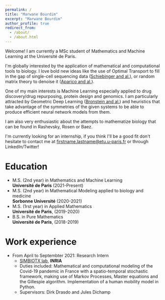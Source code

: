 ```yaml
---
permalink: /
title: "Marwane Bourdim"
excerpt: "Marwane Bourdim"
author_profile: true
redirect_from: 
  - /about/
  - /about.html
---
```


Welcome! I am currently a MSc student of Mathematics and Machine Learning at the Université de Paris. 

I'm globally interested by the application of mathematical and computational tools to biology. I love bold new ideas like the use of Optimal Transport to fill in the gap of single-cell sequencing data ([Schiebinger and al.](https://www.cell.com/cell/pdf/S0092-8674(19)30039-X.pdf)), or random matrix theory to denoise it ([Aparico and al.](https://www.sciencedirect.com/science/article/pii/S2666389920300404#!)). 

One of my main interests is Machine Learning especially applied to drug discovery/drug repurposing, protein design and genomics. I am particularly attracted by Geometric Deep Learning ([Bronstein and al.](https://arxiv.org/abs/2104.13478)) and heuristics that take advantage of the symmetries of the given systems to be able to produce efficient neural network models from them. 

I am also very enthusiastic about the attempts to mathematize biology that can be found in Rashevsky, Rosen or Baez. 

I'm currently looking for an internship, if you think I'll be a good fit don't hesitate to contact me at firstname.lastname@etu.u-paris.fr or through LinkedIn/Twitter! 

Education
======
* M.S. (2nd year) in Mathematics and Machine Learning  
**Université de Paris** (2021-Present)
* M.S. (2nd year) in Mathematical Modeling applied to biology and medicine  
**Sorbonne Université** (2020-2021)
* M.S. (1rst year) in Applied Mathematics  
**Université de Paris**, (2019-2020)
* B.S. in Pure Mathematics  
**Université de Paris**, (2018-2019)

Work experience
======
* From April to Septembter 2021: Research Intern
  * [SIMBIOTX lab](https://team.inria.fr/simbiotx/), **INRIA**
  * Duties included: Mathematical and computational modeling of the Covid-19 pandemic in France with a spatio-temporal stochastic framework, making use of Markov Processes, Master equations and the Gillespie algorithm. Implementation of a human mobility model in Python.
  * Supervisors: Dirk Drasdo and Jules Dichamp

